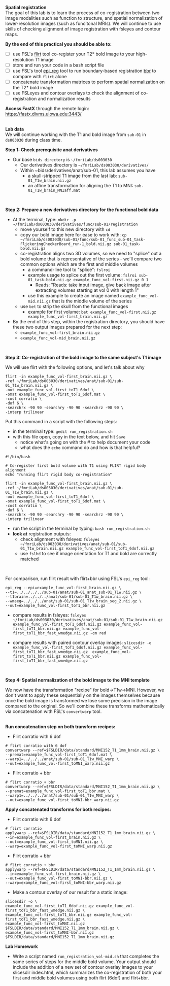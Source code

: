 **Spatial registration**
</br>
The goal of this lab is to learn the process of co-registration between two image modalities such as function to structure, and spatial normalization of lower-resolution images (such as funcitonal MRIs). We will continue to use skills of checking alignment of image registration with fsleyes and contour maps.
</br>

**By the end of this practical you should be able to:** <br/>
* [ ] use FSL's [flirt](http://web.mit.edu/fsl_v5.0.10/fsl/doc/wiki/FLIRT(2f)UserGuide.html) tool co-register your T2* bold image to your high-resolution T1 image <br/>
* [ ] store and run your code in a bash script file 
* [ ] use FSL's tool [epi_reg](https://fsl.fmrib.ox.ac.uk/fsl/fslwiki/FLIRT/UserGuide#epi_reg) tool to run boundary-based registration [bbr](https://fsl.fmrib.ox.ac.uk/fsl/fslwiki/FLIRT_BBR) to compare with `flirt` alone
* [ ] concatenate transformation matrices to perform spatial normalization on the T2* bold image <br/> 
* [ ] use FSLeyes and contour overlays to check the alignment of co-registration and normalization results <br/> 

**Access FastX** through the remote login: <br>
https://fastx.divms.uiowa.edu:3443/  <br/>
<br/>

**Lab data** <br>
We will continue working with the T1 and bold image from `sub-01` in `ds003030` during class time.

**Step 1: Check prerequisite anat derivatives** <br>
* Our base `bids directory` is `~/fmriLab/ds003030`
    * Our derivatives directory is `~/fmriLab/ds003030/derivatives/`
    * Within ~bids/derivatives/anat/sub-01, this lab assumes you have 
        * a skull-stripped T1 image from the last lab: `sub-01_T1w_brain.nii.gz`
        * an affine transformation for aligning the T1 to MNI: `sub-01_T1w_brain_MNIaff.mat`
</br>

**Step 2: Prepare a new derivatives directory for the functional bold data**
* At the terminal, type: `mkdir -p ~/fmriLab/ds003030/derivatives/func/sub-01/registration`
    * move yourself to this new directory with `cd`
    * copy our bold image here for ease to work with: `cp ~/fmriLab/ds003030/sub-01/func/sub-01_func_sub-01_task-FlickeringCheckerBoard_run-1_bold.nii.gz sub-01_task-bold.nii.gz`
    * co-registration aligns two 3D volumes, so we need to "splice" out a bold volume that is representative of the series - we'll compare two common options which are the first and middle volumes
        * a command-line tool to "splice": `fslroi` 
        * example usage to splice out the first volume: `fslroi sub-01_task-bold.nii.gz example_func_vol-first.nii.gz 0 1`
            * Reads: "Reads: take input image, give back image after extracting volumes starting at vol 0 with length 1"
        * use this example to create an image named `example_func_vol-mid.nii.gz` that is the middle volume of the series
    * use `bet` to strip the skull from the functional images
        * example for first volume: `bet example_func_vol-first.nii.gz example_func_vol-first_brain.nii.gz`
* By the end of this step, within the registration directory, you should have these two output images prepared for the next step:
    * `example_func_vol-first_brain.nii.gz`
    * `example_func_vol-mid_brain.nii.gz`
</br>

**Step 3: Co-registration of the bold image to the same subject's T1 image**

We will use flirt with the following options, and let's talk about why

```
flirt -in example_func_vol-first_brain.nii.gz \
-ref ~/fmriLab/ds003030/derivatives/anat/sub-01/sub-01_T1w_brain.nii.gz \
-out example_func_vol-first_toT1_6dof \
-omat example_func_vol-first_toT1_6dof.mat \
-cost corratio \
-dof 6 \
-searchrx -90 90 -searchry -90 90 -searchrz -90 90 \
-interp trilinear
```

Put this command in a script with the following steps:
* in the terminal type: `gedit run_registration.sh`
* with this file open, copy in the text below, and hit `Save`
    * notice what's going on with the # to help document your code
    * what does the `echo` command do and how is that helpful?

```
#!/bin/bash

# Co-register first bold volume with T1 using FLIRT rigid body alignment
echo "running flirt rigid body co-registration"

flirt -in example_func_vol-first_brain.nii.gz \
-ref ~/fmriLab/ds003030/derivatives/anat/sub-01/sub-01_T1w_brain.nii.gz \
-out example_func_vol-first_toT1_6dof \
-omat example_func_vol-first_toT1_6dof.mat \
-cost corratio \
-dof 6 \
-searchrx -90 90 -searchry -90 90 -searchrz -90 90 \
-interp trilinear
```

* run the script in the terminal by typing: `bash run_registration.sh`
* **look at** registration outputs:
    * check alignment with fsleyes: `fsleyes ~/fmriLab/ds003030/derivatives/anat/sub-01/sub-01_T1w_brain.nii.gz example_func_vol-first_toT1_6dof.nii.gz`
    * use `fslhd` to see if image orientation for T1 and bold are correctly matched

</br>

For comparison, run flirt result with flirt+bbr using FSL's `epi_reg` tool:
```
epi_reg --epi=example_func_vol-first_brain.nii.gz \
--t1=../../../../sub-01/anat/sub-01_anat_sub-01_T1w.nii.gz \
--t1brain=../../../anat/sub-01/sub-01_T1w_brain.nii.gz \
--wmseg=../../../anat/sub-01/sub-01_T1w_brain_seg_2.nii.gz \
--out=example_func_vol-first_toT1_bbr.nii.gz
```

* compare results in fsleyes:
`fsleyes ~/fmriLab/ds003030/derivatives/anat/sub-01/sub-01_T1w_brain.nii.gz example_func_vol-first_toT1_6dof.nii.gz example_func_vol-first_toT1_bbr.nii.gz example_func_vol-first_toT1_bbr_fast_wmedge.nii.gz -cm red`

* compare results with paired contour overlay images: 
`slicesdir -o example_func_vol-first_toT1_6dof.nii.gz example_func_vol-first_toT1_bbr_fast_wmedge.nii.gz  example_func_vol-first_toT1_bbr.nii.gz example_func_vol-first_toT1_bbr_fast_wmedge.nii.gz`

</br>


**Step 4: Spatial normalization of the bold image to the MNI template**

We now have the transformation "recipe" for bold->T1w->MNI. However, we don't want to apply these sequentially on the images themselves because once the bold image is transformed we lose some precision in the image compared to the original. So we'll combine these transforms mathematically via concatenation with FSL's `convertwarp` tool.</br>
</br>

**Run concatenation step on both transform recipes:**
* Flirt corratio with 6 dof
```
# flirt corratio with 6 dof
convertwarp --ref=$FSLDIR/data/standard/MNI152_T1_1mm_brain.nii.gz \
--premat=example_func_vol-first_toT1_6dof.mat \
--warp1=../../../anat/sub-01/sub-01_T1w_MNI_warp \
--out=example_func_vol-first_toMNI_warp.nii.gz
```


* Flirt corratio + bbr
```
# flirt corratio + bbr
convertwarp --ref=$FSLDIR/data/standard/MNI152_T1_1mm_brain.nii.gz \
--premat=example_func_vol-first_toT1_bbr.mat \
--warp1=../../../anat/sub-01/sub-01_T1w_MNI_warp \
--out=example_func_vol-first_toMNI-bbr_warp.nii.gz
```

**Apply concatenated transforms for both recipes:**
* Flirt corratio with 6 dof
```
# flirt corratio
applywarp --ref=$FSLDIR/data/standard/MNI152_T1_1mm_brain.nii.gz \
--in=example_func_vol-first_brain.nii.gz \
--out=example_func_vol-first_toMNI.nii.gz \
--warp=example_func_vol-first_toMNI_warp.nii.gz
```

* Flirt corratio + bbr
```
# flirt corratio + bbr
applywarp --ref=$FSLDIR/data/standard/MNI152_T1_1mm_brain.nii.gz \
--in=example_func_vol-first_brain.nii.gz \
--out=example_func_vol-first_toMNI-bbr.nii.gz \
--warp=example_func_vol-first_toMNI-bbr_warp.nii.gz
```

* Make a contour overlay of our result for a static image:
```
slicesdir -o \
example_func_vol-first_toT1_6dof.nii.gz example_func_vol-first_toT1_bbr_fast_wmedge.nii.gz \
example_func_vol-first_toT1_bbr.nii.gz example_func_vol-first_toT1_bbr_fast_wmedge.nii.gz \
example_func_vol-first_toMNI.nii.gz $FSLDIR/data/standard/MNI152_T1_1mm_brain.nii.gz \
example_func_vol-first_toMNI-bbr.nii.gz $FSLDIR/data/standard/MNI152_T1_1mm_brain.nii.gz
```


**Lab Homework** 

* Write a script named `run_registration_vol-mid.sh` that completes the same series of steps for the middle bold volume. Your output should include the addition of a new set of contour overlay images to your slicesdir index.html, which summarizes the co-registration of both your first and middle bold volumes using both flirt (6dof) and flirt+bbr.







